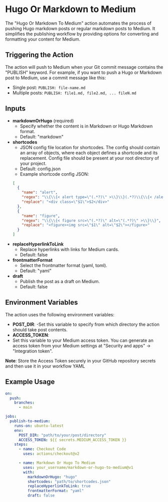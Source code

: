 # Hugo Or Markdown to Medium

The "Hugo Or Markdown To Medium" action automates the process of pushing Hugo markdown posts or regular markdown posts to Medium. It simplifies the publishing workflow by providing options for converting and formatting your content for Medium.

## Triggering the Action

The action will push to Medium when your Git commit message contains the "PUBLISH" keyword. For example, if you want to push a Hugo or Markdown post to Medium, use a commit message like this:

- Single post: `PUBLISH: file-name.md`
- Multiple posts: `PUBLISH: file1.md, file2.md, ... fileN.md`

## Inputs
- **markdownOrHugo** (required)
  - Specify whether the content is in Markdown or Hugo Markdown format.
  - Default: "markdown"
- **shortcodes**
  - JSON config file location for shortcodes. The config should contain an array of objects, where each object defines a shortcode and its replacement. Config file should be present at your root directory of your project.
  - Default: config.json
  - Example shortcode config JSON:
  ```json
  [
    {
      "name": "alert",
      "regex": "\\{\\{< alert type=\"(.*?)\" >\\}\\}(.*?)\\{\\{< /alert >\\}\\}",
      "replace": "<div class=\"$1\">$2</div>"
    },
    {
      "name": "figure",
      "regex": "\\{\\{< figure src=\"(.*?)\" alt=\"(.*?)\" >\\}\\}",
      "replace": "<figure><img src=\"$1\" alt=\"$2\"></figure>"
    }
  ]
  ```
- **replaceHyperlinkToLink**
  - Replace hyperlinks with links for Medium cards.
  - Default: false
- **frontmatterFormat**
  - Select the frontmatter format (yaml, toml).
  - Default: "yaml"
- **draft**
  - Publish the post as a draft on Medium.
  - Default: false

## Environment Variables
The action uses the following environment variables:

- **POST_DIR**:
  -Set this variable to specify from which directory the action should take post contents.
- **ACCESS_TOKEN**:
- Set this variable to your Medium access token. You can generate an access token from your Medium settings at "Security and apps" -> "Integration token".

**Note**: Store the Access Token securely in your GitHub repository secrets and then use it in your workflow YAML

## Example Usage

```yaml
on:
  push:
    branches:
      - main

jobs:
  publish-to-medium:
    runs-on: ubuntu-latest
    env:
      POST_DIR: "path/to/your/post/directory"
      ACCESS_TOKEN: ${{ secrets.MEDIUM_ACCESS_TOKEN }}
    steps:
      - name: Checkout Code
        uses: actions/checkout@v2

      - name: Markdown Or Hugo To Medium
        uses: your_username/markdown-or-hugo-to-medium@v1
        with:
          markdownOrHugo: "hugo"
          shortcodes: "path/to/shortcodes.json"
          replaceHyperlinkToLink: true
          frontmatterFormat: "yaml"
          draft: false
```

